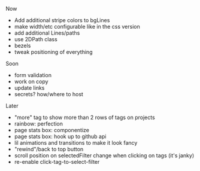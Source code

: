 Now
- Add additional stripe colors to bgLines
- make width/etc configurable like in the css version
- add additional Lines/paths
- use 2DPath class
- bezels
- tweak positioning of everything

Soon
- form validation
- work on copy
- update links
- secrets?  how/where to host

Later
- "more" tag to show more than 2 rows of tags on projects
- rainbow: perfection
- page stats box: componentize
- page stats box: hook up to github api
- lil animations and transitions to make it look fancy
- "rewind"/back to top button
- scroll position on selectedFilter change when clicking on tags (it's janky)
- re-enable click-tag-to-select-filter

